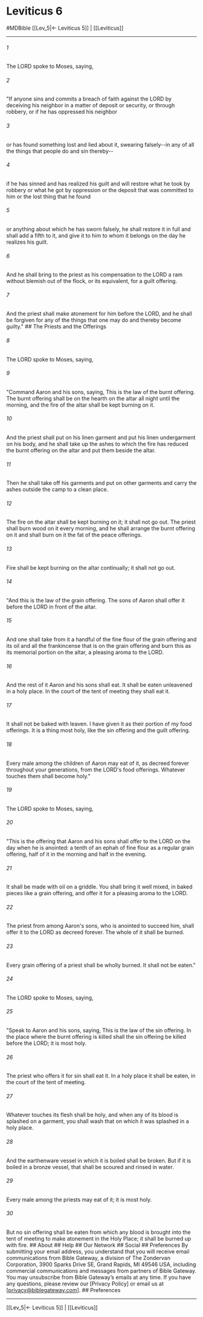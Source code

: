 # Leviticus 6
#MDBible
[[Lev_5|← Leviticus 5]] | [[Leviticus]]

***


###### 1 
The LORD spoke to Moses, saying, 

###### 2 
"If anyone sins and commits a breach of faith against the LORD by deceiving his neighbor in a matter of deposit or security, or through robbery, or if he has oppressed his neighbor 

###### 3 
or has found something lost and lied about it, swearing falsely--in any of all the things that people do and sin thereby-- 

###### 4 
if he has sinned and has realized his guilt and will restore what he took by robbery or what he got by oppression or the deposit that was committed to him or the lost thing that he found 

###### 5 
or anything about which he has sworn falsely, he shall restore it in full and shall add a fifth to it, and give it to him to whom it belongs on the day he realizes his guilt. 

###### 6 
And he shall bring to the priest as his compensation to the LORD a ram without blemish out of the flock, or its equivalent, for a guilt offering. 

###### 7 
And the priest shall make atonement for him before the LORD, and he shall be forgiven for any of the things that one may do and thereby become guilty." ## The Priests and the Offerings 

###### 8 
The LORD spoke to Moses, saying, 

###### 9 
"Command Aaron and his sons, saying, This is the law of the burnt offering. The burnt offering shall be on the hearth on the altar all night until the morning, and the fire of the altar shall be kept burning on it. 

###### 10 
And the priest shall put on his linen garment and put his linen undergarment on his body, and he shall take up the ashes to which the fire has reduced the burnt offering on the altar and put them beside the altar. 

###### 11 
Then he shall take off his garments and put on other garments and carry the ashes outside the camp to a clean place. 

###### 12 
The fire on the altar shall be kept burning on it; it shall not go out. The priest shall burn wood on it every morning, and he shall arrange the burnt offering on it and shall burn on it the fat of the peace offerings. 

###### 13 
Fire shall be kept burning on the altar continually; it shall not go out. 

###### 14 
"And this is the law of the grain offering. The sons of Aaron shall offer it before the LORD in front of the altar. 

###### 15 
And one shall take from it a handful of the fine flour of the grain offering and its oil and all the frankincense that is on the grain offering and burn this as its memorial portion on the altar, a pleasing aroma to the LORD. 

###### 16 
And the rest of it Aaron and his sons shall eat. It shall be eaten unleavened in a holy place. In the court of the tent of meeting they shall eat it. 

###### 17 
It shall not be baked with leaven. I have given it as their portion of my food offerings. It is a thing most holy, like the sin offering and the guilt offering. 

###### 18 
Every male among the children of Aaron may eat of it, as decreed forever throughout your generations, from the LORD's food offerings. Whatever touches them shall become holy." 

###### 19 
The LORD spoke to Moses, saying, 

###### 20 
"This is the offering that Aaron and his sons shall offer to the LORD on the day when he is anointed: a tenth of an ephah of fine flour as a regular grain offering, half of it in the morning and half in the evening. 

###### 21 
It shall be made with oil on a griddle. You shall bring it well mixed, in baked pieces like a grain offering, and offer it for a pleasing aroma to the LORD. 

###### 22 
The priest from among Aaron's sons, who is anointed to succeed him, shall offer it to the LORD as decreed forever. The whole of it shall be burned. 

###### 23 
Every grain offering of a priest shall be wholly burned. It shall not be eaten." 

###### 24 
The LORD spoke to Moses, saying, 

###### 25 
"Speak to Aaron and his sons, saying, This is the law of the sin offering. In the place where the burnt offering is killed shall the sin offering be killed before the LORD; it is most holy. 

###### 26 
The priest who offers it for sin shall eat it. In a holy place it shall be eaten, in the court of the tent of meeting. 

###### 27 
Whatever touches its flesh shall be holy, and when any of its blood is splashed on a garment, you shall wash that on which it was splashed in a holy place. 

###### 28 
And the earthenware vessel in which it is boiled shall be broken. But if it is boiled in a bronze vessel, that shall be scoured and rinsed in water. 

###### 29 
Every male among the priests may eat of it; it is most holy. 

###### 30 
But no sin offering shall be eaten from which any blood is brought into the tent of meeting to make atonement in the Holy Place; it shall be burned up with fire. ## About ## Help ## Our Network ## Social ## Preferences By submitting your email address, you understand that you will receive email communications from Bible Gateway, a division of The Zondervan Corporation, 3900 Sparks Drive SE, Grand Rapids, MI 49546 USA, including commercial communications and messages from partners of Bible Gateway. You may unsubscribe from Bible Gateway&rsquo;s emails at any time. If you have any questions, please review our [Privacy Policy] or email us at [privacy@biblegateway.com]. ## Preferences

***

[[Lev_5|← Leviticus 5]] | [[Leviticus]]
